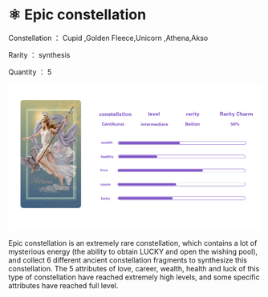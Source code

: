 # ⚛ Epic constellation

Constellation ： Cupid ,Golden Fleece,Unicorn ,Athena,Akso

Rarity ： synthesis

Quantity ： 5

![](<../.gitbook/assets/image (6).png>)

Epic constellation is an extremely rare constellation, which contains a lot of mysterious energy (the ability to obtain LUCKY and open the wishing pool), and collect 6 different ancient constellation fragments to synthesize this constellation. The 5 attributes of love, career, wealth, health and luck of this type of constellation have reached extremely high levels, and some specific attributes have reached full level.
